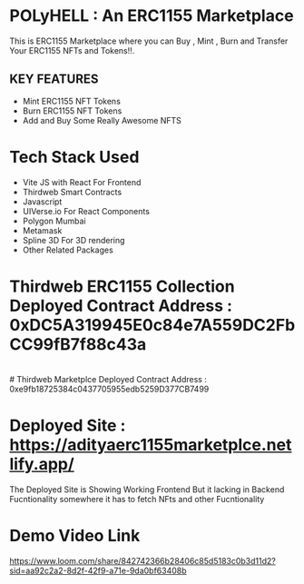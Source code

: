 # POLyHELL : An ERC1155 Marketplace 
This is ERC1155 Marketplace where you can Buy , Mint , Burn and Transfer Your ERC1155 NFTs and Tokens!!.

## KEY FEATURES
- Mint ERC1155 NFT Tokens
- Burn ERC1155 NFT Tokens
- Add and Buy Some Really Awesome NFTS

# Tech Stack Used
- Vite JS with React For Frontend
- Thirdweb Smart Contracts
- Javascript
- UIVerse.io For React Components
- Polygon Mumbai
- Metamask
- Spline 3D For 3D rendering 
- Other Related Packages

# Thirdweb ERC1155 Collection Deployed Contract Address : 0xDC5A319945E0c84e7A559DC2FbCC99fB7f88c43a
<br />
# Thirdweb Marketplce Deployed Contract Address : 0xe9fb18725384c0437705955edb5259D377CB7499

# Deployed Site : https://adityaerc1155marketplce.netlify.app/ 
The Deployed Site is Showing Working Frontend But it lacking in Backend Fucntionality somewhere it has to fetch NFts and other Fucntionality

# Demo Video Link
https://www.loom.com/share/842742366b28406c85d5183c0b3d11d2?sid=aa92c2a2-8d2f-42f9-a71e-9da0bf63408b
